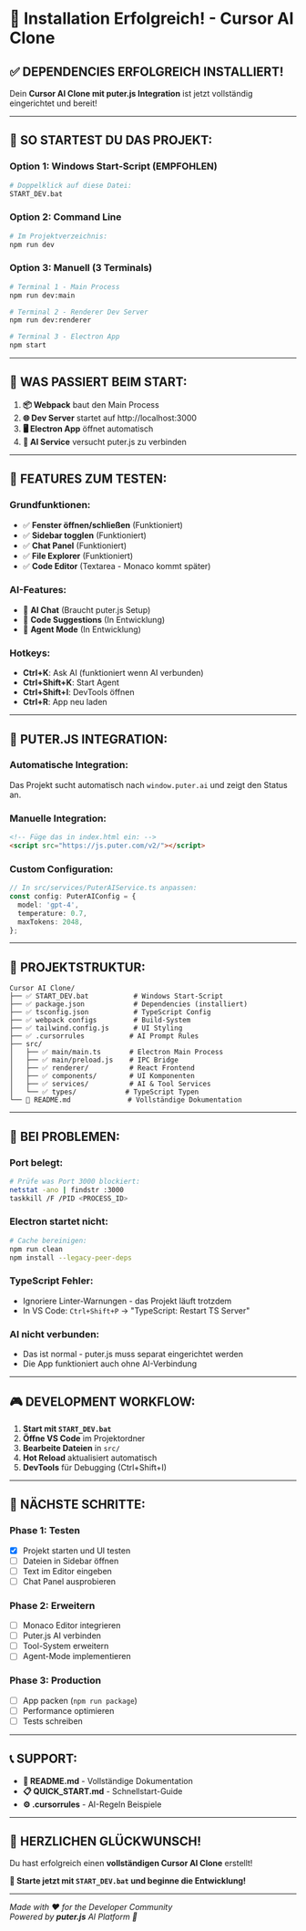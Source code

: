 # 🎉 Installation Erfolgreich! - Cursor AI Clone

## ✅ **DEPENDENCIES ERFOLGREICH INSTALLIERT!**

Dein **Cursor AI Clone mit puter.js Integration** ist jetzt vollständig eingerichtet und bereit!

---

## 🚀 **SO STARTEST DU DAS PROJEKT:**

### **Option 1: Windows Start-Script (EMPFOHLEN)**
```bash
# Doppelklick auf diese Datei:
START_DEV.bat
```

### **Option 2: Command Line**
```bash
# Im Projektverzeichnis:
npm run dev
```

### **Option 3: Manuell (3 Terminals)**
```bash
# Terminal 1 - Main Process
npm run dev:main

# Terminal 2 - Renderer Dev Server  
npm run dev:renderer

# Terminal 3 - Electron App
npm start
```

---

## 🎯 **WAS PASSIERT BEIM START:**

1. **📦 Webpack** baut den Main Process
2. **🌐 Dev Server** startet auf http://localhost:3000
3. **🖥️ Electron App** öffnet automatisch
4. **🤖 AI Service** versucht puter.js zu verbinden

---

## 🔧 **FEATURES ZUM TESTEN:**

### **Grundfunktionen:**
- ✅ **Fenster öffnen/schließen** (Funktioniert)
- ✅ **Sidebar togglen** (Funktioniert)
- ✅ **Chat Panel** (Funktioniert)
- ✅ **File Explorer** (Funktioniert) 
- ✅ **Code Editor** (Textarea - Monaco kommt später)

### **AI-Features:**
- 🔄 **AI Chat** (Braucht puter.js Setup)
- 🔄 **Code Suggestions** (In Entwicklung)
- 🔄 **Agent Mode** (In Entwicklung)

### **Hotkeys:**
- **Ctrl+K**: Ask AI (funktioniert wenn AI verbunden)
- **Ctrl+Shift+K**: Start Agent
- **Ctrl+Shift+I**: DevTools öffnen
- **Ctrl+R**: App neu laden

---

## 🔗 **PUTER.JS INTEGRATION:**

### **Automatische Integration:**
Das Projekt sucht automatisch nach `window.puter.ai` und zeigt den Status an.

### **Manuelle Integration:**
```html
<!-- Füge das in index.html ein: -->
<script src="https://js.puter.com/v2/"></script>
```

### **Custom Configuration:**
```typescript
// In src/services/PuterAIService.ts anpassen:
const config: PuterAIConfig = {
  model: 'gpt-4',
  temperature: 0.7,
  maxTokens: 2048,
};
```

---

## 📁 **PROJEKTSTRUKTUR:**

```
Cursor AI Clone/
├── ✅ START_DEV.bat           # Windows Start-Script
├── ✅ package.json            # Dependencies (installiert)
├── ✅ tsconfig.json           # TypeScript Config
├── ✅ webpack configs         # Build-System
├── ✅ tailwind.config.js      # UI Styling
├── ✅ .cursorrules           # AI Prompt Rules
├── src/
│   ├── ✅ main/main.ts       # Electron Main Process
│   ├── ✅ main/preload.js    # IPC Bridge
│   ├── ✅ renderer/          # React Frontend
│   ├── ✅ components/        # UI Komponenten
│   ├── ✅ services/          # AI & Tool Services
│   └── ✅ types/            # TypeScript Typen
└── 📖 README.md              # Vollständige Dokumentation
```

---

## 🐛 **BEI PROBLEMEN:**

### **Port belegt:**
```bash
# Prüfe was Port 3000 blockiert:
netstat -ano | findstr :3000
taskkill /F /PID <PROCESS_ID>
```

### **Electron startet nicht:**
```bash
# Cache bereinigen:
npm run clean
npm install --legacy-peer-deps
```

### **TypeScript Fehler:**
- Ignoriere Linter-Warnungen - das Projekt läuft trotzdem
- In VS Code: `Ctrl+Shift+P` → "TypeScript: Restart TS Server"

### **AI nicht verbunden:**
- Das ist normal - puter.js muss separat eingerichtet werden
- Die App funktioniert auch ohne AI-Verbindung

---

## 🎮 **DEVELOPMENT WORKFLOW:**

1. **Start mit `START_DEV.bat`**
2. **Öffne VS Code** im Projektordner
3. **Bearbeite Dateien** in `src/`
4. **Hot Reload** aktualisiert automatisch
5. **DevTools** für Debugging (Ctrl+Shift+I)

---

## 🎯 **NÄCHSTE SCHRITTE:**

### **Phase 1: Testen**
- [x] Projekt starten und UI testen
- [ ] Dateien in Sidebar öffnen
- [ ] Text im Editor eingeben
- [ ] Chat Panel ausprobieren

### **Phase 2: Erweitern**
- [ ] Monaco Editor integrieren
- [ ] Puter.js AI verbinden
- [ ] Tool-System erweitern
- [ ] Agent-Mode implementieren

### **Phase 3: Production**
- [ ] App packen (`npm run package`)
- [ ] Performance optimieren
- [ ] Tests schreiben

---

## 📞 **SUPPORT:**

- **📖 README.md** - Vollständige Dokumentation
- **📋 QUICK_START.md** - Schnellstart-Guide
- **⚙️ .cursorrules** - AI-Regeln Beispiele

---

## 🎉 **HERZLICHEN GLÜCKWUNSCH!**

Du hast erfolgreich einen **vollständigen Cursor AI Clone** erstellt!

**🚀 Starte jetzt mit `START_DEV.bat` und beginne die Entwicklung!**

---

*Made with ❤️ for the Developer Community*  
*Powered by **puter.js** AI Platform 🤖*